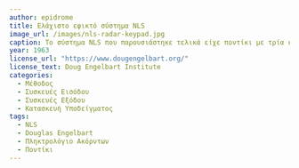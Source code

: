 ```yaml
---
author: epidrome
title: Ελάχιστο εφικτό σύστημα NLS 
image_url: /images/nls-radar-keypad.jpg
caption: Το σύστημα NLS που παρουσιάστηκε τελικά είχε ποντίκι με τρία κουμπιά, ακόρντα πέντε πλήκτρων και ορθογώνια οθόνη. Μερικά χρόνια νωρίτερα η ερευνητική ομάδα ξεκίνησε με το διαθέσιμο υλικό εκείνης της εποχής, όπως ήταν η στρογγυλή οθόνη του ραντάρ και ένα χειροποίητο ποντίκι με ένα πλήκτρο, έτσι ώστε να κατασκευάσει μια πρώτη έκδοση για το λογισμικό διάδρασης και να διαπιστώσει στην πράξη ποιες αλλαγές απαιτούνται για την επόμενη έκδοση των συσκευών διάδρασης σε μια επαναλληπτική διαδικασία σχεδίασης.
year: 1963 
license_url: "https://www.dougengelbart.org/"
license_text: Doug Engelbart Institute 
categories:
  - Μέθοδος 
  - Συσκευές Εισόδου 
  - Συσκευές Εξόδου
  - Κατασκευή Υποδείγματος 
tags:
  - NLS 
  - Douglas Engelbart
  - Πληκτρολόγιο Ακόρντων
  - Ποντίκι
---
```

